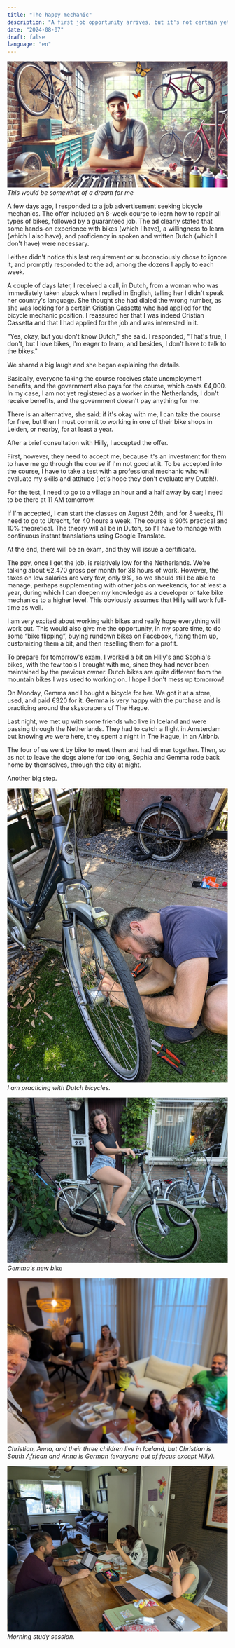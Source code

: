 ```yaml
---
title: "The happy mechanic"
description: "A first job opportunity arrives, but it's not certain yet."
date: "2024-08-07"
draft: false
language: "en"
---
```


![A bike mechanic smiles in his shop](../../../../assets/images/post-25/pic-1.jpg)
_This would be somewhat of a dream for me_

A few days ago, I responded to a job advertisement seeking bicycle mechanics. The offer included an 8-week course to learn how to repair all types of bikes, followed by a guaranteed job. The ad clearly stated that some hands-on experience with bikes (which I have), a willingness to learn (which I also have), and proficiency in spoken and written Dutch (which I don't have) were necessary.

I either didn't notice this last requirement or subconsciously chose to ignore it, and promptly responded to the ad, among the dozens I apply to each week.

A couple of days later, I received a call, in Dutch, from a woman who was immediately taken aback when I replied in English, telling her I didn't speak her country's language. She thought she had dialed the wrong number, as she was looking for a certain Cristian Cassetta who had applied for the bicycle mechanic position. I reassured her that I was indeed Cristian Cassetta and that I had applied for the job and was interested in it.

"Yes, okay, but you don't know Dutch," she said. I responded, "That's true, I don't, but I love bikes, I'm eager to learn, and besides, I don't have to talk to the bikes."

We shared a big laugh and she began explaining the details.

Basically, everyone taking the course receives state unemployment benefits, and the government also pays for the course, which costs €4,000. In my case, I am not yet registered as a worker in the Netherlands, I don't receive benefits, and the government doesn't pay anything for me.

There is an alternative, she said: if it's okay with me, I can take the course for free, but then I must commit to working in one of their bike shops in Leiden, or nearby, for at least a year.

After a brief consultation with Hilly, I accepted the offer.

First, however, they need to accept me, because it's an investment for them to have me go through the course if I'm not good at it. To be accepted into the course, I have to take a test with a professional mechanic who will evaluate my skills and attitude (let's hope they don't evaluate my Dutch!).

For the test, I need to go to a village an hour and a half away by car; I need to be there at 11 AM tomorrow.

If I'm accepted, I can start the classes on August 26th, and for 8 weeks, I'll need to go to Utrecht, for 40 hours a week. The course is 90% practical and 10% theoretical. The theory will all be in Dutch, so I'll have to manage with continuous instant translations using Google Translate.

At the end, there will be an exam, and they will issue a certificate.

The pay, once I get the job, is relatively low for the Netherlands. We're talking about €2,470 gross per month for 38 hours of work. However, the taxes on low salaries are very few, only 9%, so we should still be able to manage, perhaps supplementing with other jobs on weekends, for at least a year, during which I can deepen my knowledge as a developer or take bike mechanics to a higher level. This obviously assumes that Hilly will work full-time as well.

I am very excited about working with bikes and really hope everything will work out. This would also give me the opportunity, in my spare time, to do some “bike flipping”, buying rundown bikes on Facebook, fixing them up, customizing them a bit, and then reselling them for a profit.

To prepare for tomorrow's exam, I worked a bit on Hilly's and Sophia's bikes, with the few tools I brought with me, since they had never been maintained by the previous owner. Dutch bikes are quite different from the mountain bikes I was used to working on. I hope I don't mess up tomorrow!

On Monday, Gemma and I bought a bicycle for her. We got it at a store, used, and paid €320 for it. Gemma is very happy with the purchase and is practicing around the skyscrapers of The Hague.

Last night, we met up with some friends who live in Iceland and were passing through the Netherlands. They had to catch a flight in Amsterdam but knowing we were here, they spent a night in The Hague, in an Airbnb.

The four of us went by bike to meet them and had dinner together. Then, so as not to leave the dogs alone for too long, Sophia and Gemma rode back home by themselves, through the city at night.

Another big step.

![Cristian working on a bicycle.](../../../../assets/images/post-25/pic-2.jpg)
_I am practicing with Dutch bicycles._

![Gemma riding her new bike.](../../../../assets/images/post-25/pic-3.jpg)
_Gemma's new bike_

![At our Icelandic friends' house.](../../../../assets/images/post-25/pic-4.jpg)
_Christian, Anna, and their three children live in Iceland, but Christian is South African and Anna is German (everyone out of focus except Hilly)._

![Cristian, Gemma, and Sophia studying at the table.](../../../../assets/images/post-25/pic-5.jpg)
_Morning study session._

